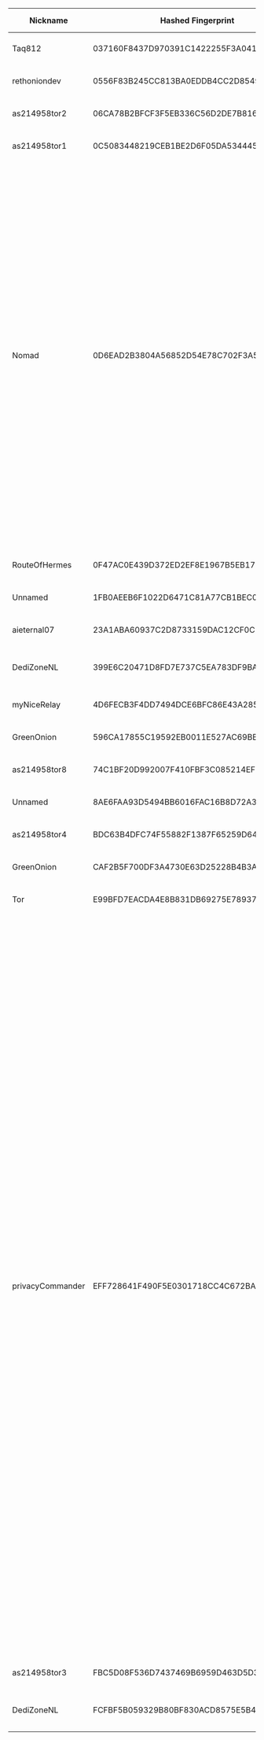 | Nickname |  Hashed Fingerprint	| Or Addresses | Contact | Running | Flags | Last Seen | First Seen | Last Restarted | Advertised Bandwidth | Platform | Version | Version Status | Recommended Version | Verified hostnames | Exit policy |
|---|---|---|---|---|---|---|---|---|---|---|---|---|---|---|---|
|Taq812 | 037160F8437D970391C1422255F3A041F3055012 | ["5.183.179.247:9001"] | N/A | true | Running, V2Dir, Valid | 2025-10-28 21:00:00 | 2025-10-28 05:00:00 | 2025-10-28 04:12:04 | 0 | Tor 0.4.8.14 on Linux | 0.4.8.14 | recommended | true | N/A | ["reject *:*"]|
|rethoniondev | 0556F83B245CC813BA0EDDB4CC2D85491D438E2B | ["207.148.121.76:9001"] | tor-relay@example.com | true | Running, V2Dir, Valid | 2025-10-28 21:00:00 | 2025-10-28 17:00:00 | 2025-10-28 16:31:57 | 0 | Tor 0.4.8.19 on Linux | 0.4.8.19 | recommended | true | N/A | ["reject *:*"]|
|as214958tor2 | 06CA78B2BFCF3F5EB336C56D2DE7B816F8F17662 | ["94.142.241.153:587","[2a0e:8f02:f017::10]:587"] | darmstadt@fridaysforfuture.de | true | Running, V2Dir, Valid | 2025-10-28 21:00:00 | 2025-10-28 14:00:00 | 2025-10-28 13:01:36 | 0 | Tor 0.4.8.16 on Linux | 0.4.8.16 | recommended | true | N/A | ["reject *:*"]|
|as214958tor1 | 0C5083448219CEB1BE2D6F05DA5344455AA3A86F | ["94.142.241.153:443","[2a0e:8f02:f017::9]:443"] | darmstadt@fridaysforfuture.de | true | Running, V2Dir, Valid | 2025-10-28 21:00:00 | 2025-10-28 13:00:00 | 2025-10-28 12:32:56 | 0 | Tor 0.4.8.16 on Linux | 0.4.8.16 | recommended | true | N/A | ["reject *:*"]|
|Nomad | 0D6EAD2B3804A56852D54E78C702F3A5F8D79C55 | ["37.114.50.115:9001","[2a0e:97c0:3e3:1bb::3]:9001"] | creep@iconiconion.net | true | Exit, Running, V2Dir, Valid | 2025-10-28 21:00:00 | 2025-10-28 16:00:00 | 2025-10-28 15:41:21 | 0 | Tor 0.4.8.19 on Linux | 0.4.8.19 | recommended | true | N/A | ["reject 0.0.0.0/8:*","reject 169.254.0.0/16:*","reject 127.0.0.0/8:*","reject 192.168.0.0/16:*","reject 10.0.0.0/8:*","reject 172.16.0.0/12:*","reject 37.114.50.115:*","accept *:43","accept *:53","accept *:79-81","accept *:88","accept *:194","accept *:389","accept *:443","accept *:531","accept *:543-544","accept *:563","accept *:636","accept *:749","accept *:873","accept *:989-995","accept *:1194","accept *:1723","accept *:2083","accept *:2086-2087","accept *:4321","accept *:5222-5223","accept *:5228","accept *:5900","accept *:5984","accept *:6660-6669","accept *:6679","accept *:6697","accept *:6984","accept *:8008","accept *:8080","accept *:8332-8333","accept *:8443","accept *:8888","accept *:11371","reject *:*"]|
|RouteOfHermes | 0F47AC0E439D372ED2EF8E1967B5EB17F1FF66FC | ["77.175.139.47:9001","[2a02:a441:b613:0:5054:ff:fe7d:2d6d]:9001"] | groningenzooi123@gmail.com | true | Running, V2Dir, Valid | 2025-10-28 21:00:00 | 2025-10-28 20:00:00 | 2025-10-28 19:16:03 | 0 | Tor 0.4.8.19 on Linux | 0.4.8.19 | recommended | true | ["77-175-139-47.fixed.kpn.net"] | ["reject *:*"]|
|Unnamed | 1FB0AEEB6F1022D6471C81A77CB1BEC06147C61C | ["18.219.227.113:443"] | inkedbydesign@outlook.com | false | Running, Valid | 2025-10-28 11:00:00 | 2025-10-28 11:00:00 | 2025-10-28 10:18:50 | 0 | Tor 0.4.8.16 on Linux | 0.4.8.16 | recommended | true | ["ec2-18-219-227-113.us-east-2.compute.amazonaws.com"] | ["reject *:*"]|
|aieternal07 | 23A1ABA60937C2D8733159DAC12CF0C53B852C60 | ["194.59.204.74:9001"] | E2F404D23F750CA6E616764E61B9C42FB3292DE0 \\| qatsi4223 \\| qatsi4223 _/ at /_ gmail.com | true | Running, V2Dir, Valid | 2025-10-28 21:00:00 | 2025-10-28 08:00:00 | 2025-10-28 06:10:21 | 0 | Tor 0.4.8.19 on Linux | 0.4.8.19 | recommended | true | ["dheldarul.genmeta.eu"] | ["reject *:*"]|
|DediZoneNL | 399E6C20471D8FD7E737C5EA783DF9BAFC833CF9 | ["89.106.71.125:444","[2a02:2fc0:11::71:125]:444"] | tor@dedi.zone | true | Fast, Running, V2Dir, Valid | 2025-10-28 21:00:00 | 2025-10-28 10:00:00 | 2025-10-27 10:57:43 | 266240 | Tor 0.4.8.16 on Linux | 0.4.8.16 | recommended | true | ["static.89-106-71-125.user.dedi.network"] | ["reject *:*"]|
|myNiceRelay | 4D6FECB3F4DD7494DCE6BFC86E43A285C09F0F56 | ["18.219.64.127:443"] | inkedbydesign@outlook.com | false | Running, V2Dir, Valid | 2025-10-28 10:00:00 | 2025-10-28 10:00:00 | 2025-10-28 08:53:18 | 0 | Tor 0.4.8.19 on Linux | 0.4.8.19 | recommended | true | ["ec2-18-219-64-127.us-east-2.compute.amazonaws.com"] | ["reject *:*"]|
|GreenOnion | 596CA17855C19592EB0011E527AC69BBC35A67F1 | ["176.32.35.193:1443","[2a00:b700::3:33]:1443"] | annalennaviver@pissmail.com | true | Running, V2Dir, Valid | 2025-10-28 21:00:00 | 2025-10-28 15:00:00 | 2025-10-28 14:18:53 | 0 | Tor 0.4.8.13 on Linux | 0.4.8.13 | recommended | true | N/A | ["reject *:*"]|
|as214958tor8 | 74C1BF20D992007F410FBF3C085214EF60F43BBD | ["94.142.241.153:8080","[2a0e:8f02:f017::16]:8080"] | darmstadt@fridaysforfuture.de | false | Running, V2Dir, Valid | 2025-10-28 15:00:00 | 2025-10-28 15:00:00 | 2025-10-28 14:11:23 | 0 | Tor 0.4.8.16 on Linux | 0.4.8.16 | recommended | true | N/A | ["reject *:*"]|
|Unnamed | 8AE6FAA93D5494BB6016FAC16B8D72A3B9744AD7 | ["193.237.155.109:9001"] | N/A | false | Running, V2Dir, Valid | 2025-10-28 02:00:00 | 2025-10-28 02:00:00 | 2025-10-28 01:05:49 | 0 | Tor 0.4.8.19 on Linux | 0.4.8.19 | recommended | true | ["static-193-237-155-109.vodafonexdsl.co.uk"] | ["reject *:*"]|
|as214958tor4 | BDC63B4DFC74F55882F1387F65259D6468215D2F | ["94.142.241.153:80","[2a0e:8f02:f017::12]:80"] | darmstadt@fridaysforfuture.de | true | Running, V2Dir, Valid | 2025-10-28 21:00:00 | 2025-10-28 14:00:00 | 2025-10-28 13:36:10 | 0 | Tor 0.4.8.16 on Linux | 0.4.8.16 | recommended | true | N/A | ["reject *:*"]|
|GreenOnion | CAF2B5F700DF3A4730E63D25228B4B3AEABA38CE | ["176.32.35.193:443","[2a00:b700::3:33]:443"] | annalennaviver@pissmail.com | true | Running, V2Dir, Valid | 2025-10-28 21:00:00 | 2025-10-28 15:00:00 | 2025-10-28 14:18:52 | 0 | Tor 0.4.8.13 on Linux | 0.4.8.13 | recommended | true | N/A | ["reject *:*"]|
|Tor | E99BFD7EACDA4E8B831DB69275E78937FF464ACD | ["51.20.89.164:9001","[2a05:d016:abf:7400:bc93:45aa:3971:dcb9]:9001"] | Matthew LeMahieu inkedbydesign@outlook.com | true | Running, Valid | 2025-10-28 21:00:00 | 2025-10-28 14:00:00 | 2025-10-28 13:52:33 | 0 | Tor 0.4.8.10 on Linux | 0.4.8.10 | recommended | true | ["ec2-51-20-89-164.eu-north-1.compute.amazonaws.com"] | ["reject *:*"]|
|privacyCommander | EFF728641F490F5E0301718CC4C672BA9B01D127 | ["185.62.58.36:9001","[2a00:7b80:452:2000::36]:9001"] | privacycrew1@proton[]me | true | Exit, Running, V2Dir, Valid | 2025-10-28 21:00:00 | 2025-10-28 12:00:00 | 2025-10-28 11:07:06 | 0 | Tor 0.4.8.19 on Linux | 0.4.8.19 | recommended | true | ["tor-exit.giize.com"] | ["reject 0.0.0.0/8:*","reject 169.254.0.0/16:*","reject 127.0.0.0/8:*","reject 192.168.0.0/16:*","reject 10.0.0.0/8:*","reject 172.16.0.0/12:*","reject 185.62.58.36:*","reject *:22","accept *:20-23","accept *:43","accept *:53","accept *:79-81","accept *:88","accept *:110","accept *:143","accept *:194","accept *:220","accept *:389","accept *:443","accept *:464","accept *:465","accept *:531","accept *:543-544","accept *:554","accept *:563","accept *:587","accept *:636","accept *:706","accept *:749","accept *:873","accept *:902-904","accept *:981","accept *:989-995","accept *:1194","accept *:1220","accept *:1293","accept *:1500","accept *:1533","accept *:1677","accept *:1723","accept *:1755","accept *:1863","accept *:2082-2083","accept *:2086-2087","accept *:2095-2096","accept *:2102-2104","accept *:3128","accept *:3389","accept *:3690","accept *:4321","accept *:4643","accept *:5050","accept *:5190","accept *:5222-5223","accept *:5228","accept *:5900","accept *:6660-6669","accept *:6679","accept *:6697","accept *:8000","accept *:8008","accept *:8074","accept *:8080","accept *:8082","accept *:8087-8088","accept *:8232-8233","accept *:8332-8333","accept *:8443","accept *:8888","accept *:9418","accept *:9999","accept *:10000","accept *:11371","accept *:19294","accept *:19638","accept *:50002","accept *:64738","reject *:*"]|
|as214958tor3 | FBC5D08F536D7437469B6959D463D5D3AEC0AD37 | ["94.142.241.153:143","[2a0e:8f02:f017::11]:143"] | darmstadt@fridaysforfuture.de | true | Running, V2Dir, Valid | 2025-10-28 21:00:00 | 2025-10-28 14:00:00 | 2025-10-28 12:58:02 | 0 | Tor 0.4.8.16 on Linux | 0.4.8.16 | recommended | true | N/A | ["reject *:*"]|
|DediZoneNL | FCFBF5B059329B80BF830ACD8575E5B437E15D8E | ["89.106.71.125:555","[2a02:2fc0:11::71:125]:555"] | tor@dedi.zone | true | Fast, Running, V2Dir, Valid | 2025-10-28 21:00:00 | 2025-10-28 10:00:00 | 2025-10-27 10:57:50 | 186368 | Tor 0.4.8.16 on Linux | 0.4.8.16 | recommended | true | ["static.89-106-71-125.user.dedi.network"] | ["reject *:*"]|

